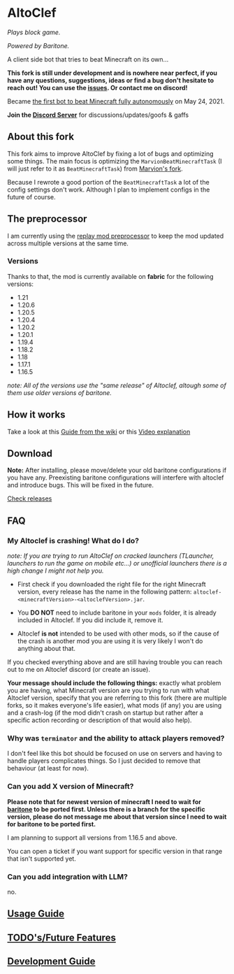 # AltoClef
*Plays block game.*

*Powered by Baritone.*

A client side bot that tries to beat Minecraft on its own...

**This fork is still under development and is nowhere near perfect, if you have any questions, suggestions, ideas or find a bug don't hesitate to reach out!
You can use the [issues](https://github.com/MiranCZ/altoclef/issues). Or contact me on discord!**

Became [the first bot to beat Minecraft fully autonomously](https://youtu.be/baAa6s8tahA) on May 24, 2021.

**Join the [Discord Server](https://discord.gg/JdFP4Kqdqc)** for discussions/updates/goofs & gaffs

## About this fork
This fork aims to improve AltoClef by fixing a lot of bugs and optimizing some things. The main focus is optimizing the `MarvionBeatMinecraftTask` (I will just refer to it as `BeatMinecraftTask`) from [Marvion's fork](https://github.com/MarvionKirito/altoclef).

Because I rewrote a good portion of the `BeatMinecraftTask` a lot of the config settings don't work. Although I plan to implement configs in the future of course.  

## The preprocessor
I am currently using the [replay mod preprocessor](https://github.com/ReplayMod/preprocessor) to keep the mod updated across multiple versions at the same time.

### Versions
Thanks to that, the mod is currently available on **fabric** for the following versions:

- 1.21
- 1.20.6
- 1.20.5
- 1.20.4
- 1.20.2
- 1.20.1
- 1.19.4
- 1.18.2
- 1.18
- 1.17.1
- 1.16.5

*note: All of the versions use the "same release" of Altoclef, altough some of them use older versions of baritone.* 


## How it works

Take a look at this [Guide from the wiki](https://github.com/MiranCZ/altoclef/wiki/1:-Documentation:-Big-Picture)
or this [Video explanation](https://youtu.be/q5OmcinQ2ck?t=387)


## Download

**Note:** After installing, please move/delete your old baritone configurations if you have any. Preexisting baritone
configurations will interfere with altoclef and introduce bugs. This will be fixed in the future.

[Check releases](https://github.com/MiranCZ/altoclef/releases)


## FAQ

### My Altoclef is crashing! What do I do?

*note: If you are trying to run AltoClef on cracked launchers (TLauncher, launchers to run the game on mobile etc...) or unofficial launchers there is a high change I might not help you.*

- First check if you downloaded the right file for the right Minecraft version, every release has the name in the following pattern: `altoclef-<minecraftVersion>-<altoclefVersion>.jar`.


- You **DO NOT** need to include baritone in your `mods` folder, it is already included in Altoclef. If you did include it, remove it.


- Altoclef **is not** intended to be used with other mods, so if the cause of the crash is another mod you are using it is very likely I won't do anything about that.


If you checked everything above and are still having trouble you can reach out to me on Altoclef discord (or create an issue).

**Your message should include the following things:** exactly what problem you are having,
what Minecraft version are you trying to run with what Altoclef version,
specify that you are referring to this fork (there are multiple forks, so it makes everyone's life easier), what mods (if any) you are using and a crash-log
(if the mod didn't crash on startup but rather after a specific action recording or description of that would also help).

### Why was `terminator` and the ability to attack players removed?
I don't feel like this bot should be focused on use on servers and having to handle players complicates things.
So I just decided to remove that behaviour (at least for now).

### Can you add X version of Minecraft?

**Please note that for newest version of minecraft I need to wait for [baritone](https://github.com/MeteorDevelopment/baritone) to be ported first. Unless there is a branch for the specific version, please do not message me about that version since I need to wait for baritone to be ported first.**


I am planning to support all versions from 1.16.5 and above.

You can open a ticket if you want support for specific version in that range that isn't supported yet.

### Can you add integration with LLM?
no.


## [Usage Guide](usage.md)

## [TODO's/Future Features](TODO.md)

## [Development Guide](develop.md)
